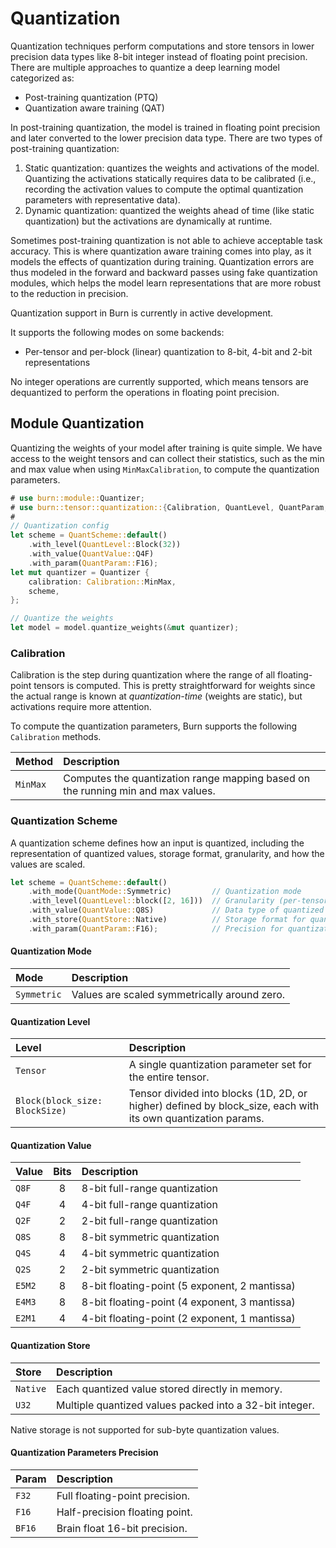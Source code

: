 # Quantization

Quantization techniques perform computations and store tensors in lower precision data types like
8-bit integer instead of floating point precision. There are multiple approaches to quantize a deep
learning model categorized as:

- Post-training quantization (PTQ)
- Quantization aware training (QAT)

In post-training quantization, the model is trained in floating point precision and later converted
to the lower precision data type. There are two types of post-training quantization:

1. Static quantization: quantizes the weights and activations of the model. Quantizing the
   activations statically requires data to be calibrated (i.e., recording the activation values to
   compute the optimal quantization parameters with representative data).
1. Dynamic quantization: quantized the weights ahead of time (like static quantization) but the
   activations are dynamically at runtime.

Sometimes post-training quantization is not able to achieve acceptable task accuracy. This is where
quantization aware training comes into play, as it models the effects of quantization during
training. Quantization errors are thus modeled in the forward and backward passes using fake
quantization modules, which helps the model learn representations that are more robust to the
reduction in precision.

<div class="warning">

Quantization support in Burn is currently in active development.

It supports the following modes on some backends:

- Per-tensor and per-block (linear) quantization to 8-bit, 4-bit and 2-bit representations

No integer operations are currently supported, which means tensors are dequantized to perform the
operations in floating point precision.

</div>

## Module Quantization

Quantizing the weights of your model after training is quite simple. We have access to the weight
tensors and can collect their statistics, such as the min and max value when using
`MinMaxCalibration`, to compute the quantization parameters.

```rust , ignore
# use burn::module::Quantizer;
# use burn::tensor::quantization::{Calibration, QuantLevel, QuantParam, QuantScheme, QuantValue};
#
// Quantization config
let scheme = QuantScheme::default()
    .with_level(QuantLevel::Block(32))
    .with_value(QuantValue::Q4F)
    .with_param(QuantParam::F16);
let mut quantizer = Quantizer {
    calibration: Calibration::MinMax,
    scheme,
};

// Quantize the weights
let model = model.quantize_weights(&mut quantizer);
```

### Calibration

Calibration is the step during quantization where the range of all floating-point tensors is
computed. This is pretty straightforward for weights since the actual range is known at
_quantization-time_ (weights are static), but activations require more attention.

To compute the quantization parameters, Burn supports the following `Calibration` methods.

| Method   | Description                                                                      |
| :------- | :------------------------------------------------------------------------------- |
| `MinMax` | Computes the quantization range mapping based on the running min and max values. |

### Quantization Scheme

A quantization scheme defines how an input is quantized, including the representation of quantized
values, storage format, granularity, and how the values are scaled.

```rust
let scheme = QuantScheme::default()
    .with_mode(QuantMode::Symmetric)         // Quantization mode
    .with_level(QuantLevel::block([2, 16]))  // Granularity (per-tensor or per-block)
    .with_value(QuantValue::Q8S)             // Data type of quantized values, independent of how they're stored
    .with_store(QuantStore::Native)          // Storage format for quantized values
    .with_param(QuantParam::F16);            // Precision for quantization parameters
```

#### Quantization Mode

| Mode        | Description                                  |
| :---------- | :------------------------------------------- |
| `Symmetric` | Values are scaled symmetrically around zero. |

#### Quantization Level

| Level                          | Description                                                                                                  |
| :----------------------------- | :----------------------------------------------------------------------------------------------------------- |
| `Tensor`                       | A single quantization parameter set for the entire tensor.                                                   |
| `Block(block_size: BlockSize)` | Tensor divided into blocks (1D, 2D, or higher) defined by block_size, each with its own quantization params. |

#### Quantization Value

| Value  | Bits | Description                                   |
| :----- | :--: | :-------------------------------------------- |
| `Q8F`  |  8   | 8-bit full-range quantization                 |
| `Q4F`  |  4   | 4-bit full-range quantization                 |
| `Q2F`  |  2   | 2-bit full-range quantization                 |
| `Q8S`  |  8   | 8-bit symmetric quantization                  |
| `Q4S`  |  4   | 4-bit symmetric quantization                  |
| `Q2S`  |  2   | 2-bit symmetric quantization                  |
| `E5M2` |  8   | 8-bit floating-point (5 exponent, 2 mantissa) |
| `E4M3` |  8   | 8-bit floating-point (4 exponent, 3 mantissa) |
| `E2M1` |  4   | 4-bit floating-point (2 exponent, 1 mantissa) |

#### Quantization Store

| Store    | Description                                             |
| :------- | :------------------------------------------------------ |
| `Native` | Each quantized value stored directly in memory.         |
| `U32`    | Multiple quantized values packed into a 32-bit integer. |

Native storage is not supported for sub-byte quantization values.

#### Quantization Parameters Precision

| Param  | Description                    |
| :----- | :----------------------------- |
| `F32`  | Full floating-point precision. |
| `F16`  | Half-precision floating point. |
| `BF16` | Brain float 16-bit precision.  |
